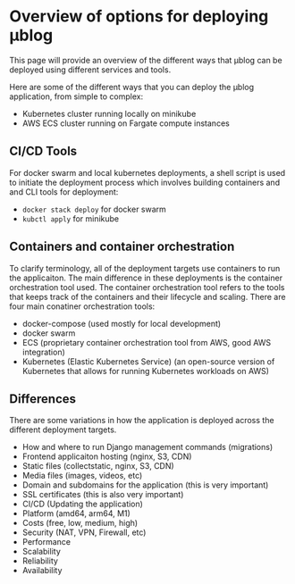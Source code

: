 # Overview of options for deploying μblog

This page will provide an overview of the different ways that μblog can be deployed using different services and tools.

Here are some of the different ways that you can deploy the μblog application, from simple to complex:

- Kubernetes cluster running locally on minikube
- AWS ECS cluster running on Fargate compute instances

## CI/CD Tools

For docker swarm and local kubernetes deployments, a shell script is used to initiate the deployment process which involves building containers and and CLI tools for deployment:

- `docker stack deploy` for docker swarm
- `kubctl apply` for minikube

## Containers and container orchestration

To clarify terminology, all of the deployment targets use containers to run the applicaiton. The main difference in these deployments is the container orchestration tool used. The container orchestration tool refers to the tools that keeps track of the containers and their lifecycle and scaling. There are four main conatiner orchestration tools:

- docker-compose (used mostly for local development)
- docker swarm
- ECS (proprietary container orchestration tool from AWS, good AWS integration)
- Kubernetes (Elastic Kubernetes Service) (an open-source version of Kubernetes that allows for running Kubernetes workloads on AWS)

## Differences

There are some variations in how the application is deployed across the different deployment targets.

- How and where to run Django management commands (migrations)
- Frontend applicaiton hosting (nginx, S3, CDN)
- Static files (collectstatic, nginx, S3, CDN)
- Media files (images, videos, etc)
- Domain and subdomains for the application (this is very important)
- SSL certificates (this is also very important)
- CI/CD (Updating the application)
- Platform (amd64, arm64, M1)
- Costs (free, low, medium, high)
- Security (NAT, VPN, Firewall, etc)
- Performance
- Scalability
- Reliability
- Availability
